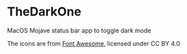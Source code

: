 # TheDarkOne
MacOS Mojave status bar app to toggle dark mode

The icons are from [Font Awesome](https://fontawesome.com), licensed under CC BY 4.0
